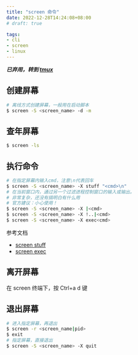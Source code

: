 ```yaml
---
title: "screen 命令"
date: 2022-12-28T14:24:08+08:00
# draft: true

tags:
- cli
- screen
- linux
---
```


***已弃用，转到 [tmux](../tmux/)***

## 创建屏幕
```bash
# 离线方式创建屏幕，一般用在启动脚本
$ screen -S <screen_name> -d -m
```
## 查年屏幕
```bash
$ screen -ls
```

## 执行命令
```bash
# 在指定屏幕内输入cmd，注意\n代表回车
$ screen -S <screen_name> -X stuff "<cmd>\n"
# 在当前窗口内，通过另一个过滤进程控制窗口的输入或输出。
# 非常复杂，还没有搞明白有什么用
# 官方建议：小心使用！
$ screen -S <screen_name> -X |<cmd>
$ screen -S <screen_name> -X !..|<cmd>
$ screen -S <screen_name> -X exec<cmd>
```
参考文档
- [screen stuff](https://www.gnu.org/software/screen/manual/screen.html#index-stuff)
- [screen exec](https://www.gnu.org/software/screen/manual/screen.html#index-exec)

## 离开屏幕
在 screen 终端下，按 Ctrl+a d 键

## 退出屏幕
```bash
# 进入指定屏幕，再退出
$ screen -r <screen_name|pid>
$ exit
# 指定屏幕，直接退出
$ screen -S <screen_name> -X quit
```